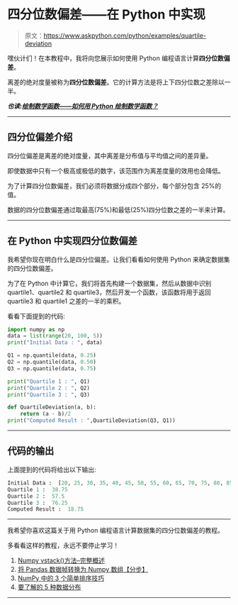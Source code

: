# 四分位数偏差——在 Python 中实现

> 原文：<https://www.askpython.com/python/examples/quartile-deviation>

嘿伙计们！在本教程中，我将向您展示如何使用 Python 编程语言计算**四分位数偏差**。

离差的绝对度量被称为**四分位数偏差**。它的计算方法是将上下四分位数之差除以一半。

***也读:[绘制数学函数——如何用 Python 绘制数学函数？](https://www.askpython.com/python/examples/plot-mathematical-functions)***

* * *

## 四分位偏差介绍

四分位偏差是离差的绝对度量，其中离差是分布值与平均值之间的差异量。

即使数据中只有一个极高或极低的数字，该范围作为离差度量的效用也会降低。

为了计算四分位数偏差，我们必须将数据分成四个部分，每个部分包含 25%的值。

数据的四分位数偏差通过取最高(75%)和最低(25%)四分位数之差的一半来计算。

* * *

## 在 Python 中实现四分位数偏差

我希望你现在明白什么是四分位偏差。让我们看看如何使用 Python 来确定数据集的四分位数偏差。

为了在 Python 中计算它，我们将首先构建一个数据集，然后从数据中识别 quartile1、quartile2 和 quartile3，然后开发一个函数，该函数将用于返回 quartile3 和 quartile1 之差的一半的乘积。

看看下面提到的代码:

```py
import numpy as np
data = list(range(20, 100, 5))
print("Initial Data : ", data)

Q1 = np.quantile(data, 0.25)
Q2 = np.quantile(data, 0.50)
Q3 = np.quantile(data, 0.75)

print("Quartile 1 : ", Q1)
print("Quartile 2 : ", Q2)
print("Quartile 3 : ", Q3)

def QuartileDeviation(a, b):
    return (a - b)/2
print("Computed Result : ",QuartileDeviation(Q3, Q1))

```

* * *

## 代码的输出

上面提到的代码将给出以下输出:

```py
Initial Data :  [20, 25, 30, 35, 40, 45, 50, 55, 60, 65, 70, 75, 80, 85, 90, 95]
Quartile 1 :  38.75
Quartile 2 :  57.5
Quartile 3 :  76.25
Computed Result :  18.75

```

* * *

我希望你喜欢这篇关于用 Python 编程语言计算数据集的四分位数偏差的教程。

多看看这样的教程，永远不要停止学习！

1.  [Numpy vstack()方法–完整概述](https://www.askpython.com/python-modules/numpy-vstack)
2.  [将 Pandas 数据帧转换为 Numpy 数组【分步】](https://www.askpython.com/python-modules/numpy/pandas-dataframe-to-numpy-array)
3.  [NumPy 中的 3 个简单排序技巧](https://www.askpython.com/python/sorting-techniques-in-numpy)
4.  [要了解的 5 种数据分布](https://www.askpython.com/python-modules/numpy/numpy-data-distributions)

* * *
